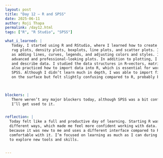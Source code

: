 ```yaml
---
layout: post
title: "Day 12 – R and SPSS"
date: 2025-06-11
author: Roji Thapa
permalink: /day12.html
tags: ["R", "R Studio", "SPSS"]

what_i_learned: |
   Today, I started using R and RStudio, where I learned how to create and customize different types of plots, including histograms,
   rug plots, density plots, boxplots, line plots, and scatter plots. I learned functions that enhance visualizations of plot, such
   as adding lines, curves, legends, and adjusting colors and styles. I was also introduced to ggplot2, which allows for more
   advanced and professional-looking plots. In addition to plotting, I learned about basic statistical functions used to summarize
   and describe data. I studied the data structures in R—vectors, matrices and arrays, lists, and data frames. Toward the end, I
   also practiced how to import data into R, which is essential for working with real datasets. After R, I started working with
   SPSS. Although I didn’t learn much in depth, I was able to import files and create basic plots like histograms. SPSS seemed easy
   on the surface but felt slightly confusing compared to R, probably because it's more menu-driven and less code-based. 
 

  
blockers: |
   There weren’t any major blockers today, although SPSS was a bit confusing at first. However, I’m sure that with more practice,
   I’ll get used to it.


reflection: |
  Today felt like a full and productive day of learning. Starting R was exciting because I got to see how data can be visualized in
  different ways, which made me feel more confident working with data. SPSS, on the other hand, was a bit confusing at first, likely
  because it was new to me and uses a different interface compared to R. I hope to continue learning SPSS tomorrow and become more
  comfortable with it. I’m focused on learning as much as I can during this research experience and truly appreciate the opportunity
  to explore new tools and skills.


---
```

